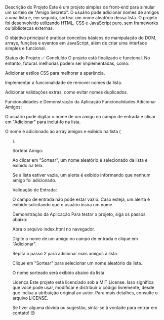 Descrição do Projeto
Este é um projeto simples de front-end para simular um sorteio de "Amigo Secreto". O usuário pode adicionar nomes de amigos a uma lista e, em seguida, sortear um nome aleatório dessa lista. O projeto foi desenvolvido utilizando HTML, CSS e JavaScript puro, sem frameworks ou bibliotecas externas.

O objetivo principal é praticar conceitos básicos de manipulação do DOM, arrays, funções e eventos em JavaScript, além de criar uma interface simples e funcional.

Status do Projeto
✅ Concluído
O projeto está finalizado e funcional. No entanto, futuras melhorias podem ser implementadas, como:

Adicionar estilos CSS para melhorar a aparência.

Implementar a funcionalidade de remover nomes da lista.

Adicionar validações extras, como evitar nomes duplicados.

Funcionalidades e Demonstração da Aplicação
Funcionalidades
Adicionar Amigos:

O usuário pode digitar o nome de um amigo no campo de entrada e clicar em "Adicionar" para incluí-lo na lista.

O nome é adicionado ao array amigos e exibido na lista (<ul>).

Sortear Amigo:

Ao clicar em "Sortear", um nome aleatório é selecionado da lista e exibido na tela.

Se a lista estiver vazia, um alerta é exibido informando que nenhum amigo foi adicionado.

Validação de Entrada:

O campo de entrada não pode estar vazio. Caso esteja, um alerta é exibido solicitando que o usuário insira um nome.

Demonstração da Aplicação
Para testar o projeto, siga os passos abaixo:

Abra o arquivo index.html no navegador.

Digite o nome de um amigo no campo de entrada e clique em "Adicionar".

Repita o passo 2 para adicionar mais amigos à lista.

Clique em "Sortear" para selecionar um nome aleatório da lista.

O nome sorteado será exibido abaixo da lista.

Licença
Este projeto está licenciado sob a MIT License. Isso significa que você pode usar, modificar e distribuir o código livremente, desde que inclua a atribuição original ao autor. Para mais detalhes, consulte o arquivo LICENSE.

Se tiver alguma dúvida ou sugestão, sinta-se à vontade para entrar em contato! 😊